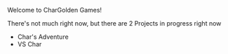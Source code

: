 Welcome to CharGolden Games!

There's not much right now, but there are 2 Projects in progress right now

- Char's Adventure
- VS Char
